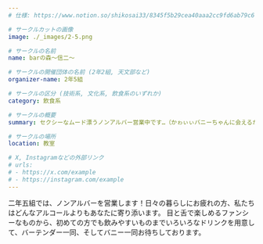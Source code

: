 ```yaml
---
# 仕様: https://www.notion.so/shikosai33/8345f5b29cea40aaa2cc9fd6ab79c6a6?pvs=4#5438a1577b604f39a67658a72f2283b8

# サークルカットの画像
image: ./_images/2-5.png

# サークルの名前
name: barの森～信二～

# サークルの開催団体の名前 (2年2組, 天文部など)
organizer-name: 2年5組

# サークルの区分 (技術系, 文化系, 飲食系のいずれか)
category: 飲食系

# サークルの概要
summary: セクシーなムード漂うノンアルバー営業中です…（かゎぃぃバニーちゃんに会えるかも…♡）

# サークルの場所
location: 教室

# X, Instagramなどの外部リンク
# urls:
# - https://x.com/example
# - https://instagram.com/example
---
```

二年五組では、ノンアルバーを営業します！日々の暮らしにお疲れの方、私たちはどんなアルコールよりもあなたに寄り添います。
目と舌で楽しめるファンシーなものから、初めての方でも飲みやすいものまでいろいろなドリンクを用意して、バーテンダー一同、そしてバニー一同お待ちしております。
